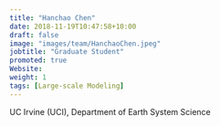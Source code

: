 ```yaml
---
title: "Hanchao Chen"
date: 2018-11-19T10:47:58+10:00
draft: false
image: "images/team/HanchaoChen.jpeg"
jobtitle: "Graduate Student"
promoted: true
Website:
weight: 1
tags: [Large-scale Modeling]
---
```



UC Irvine (UCI), Department of Earth System Science
